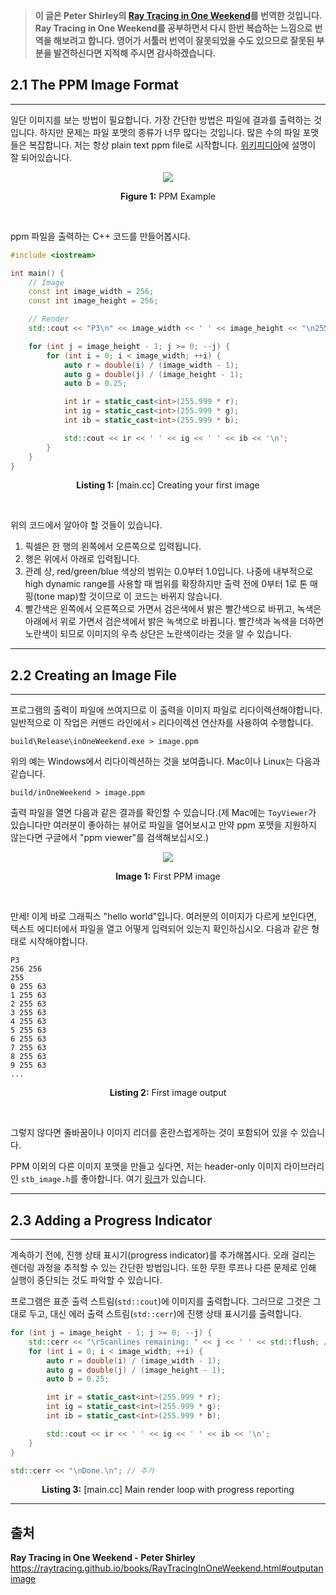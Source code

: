 > **이 글은 Peter Shirley의 [Ray Tracing in One Weekend](https://raytracing.github.io/books/RayTracingInOneWeekend.html)를 번역한 것입니다.
> Ray Tracing in One Weekend를 공부하면서 다시 한번 복습하는 느낌으로 번역을 해보려고 합니다. 영어가 서툴러 번역이 잘못되었을 수도 있으므로 잘못된 부분을 발견하신다면 지적해 주시면 감사하겠습니다.**

## 2.1 The PPM Image Format

---

일단 이미지를 보는 방법이 필요합니다. 가장 간단한 방법은 파일에 결과를 출력하는 것입니다. 하지만 문제는 파일 포맷의 종류가 너무 많다는 것입니다. 많은 수의 파일 포맷들은 복잡합니다. 저는 항상 plain text ppm file로 시작합니다. [위키피디아](https://en.wikipedia.org/wiki/Netpbm#File_formats)에 설명이 잘 되어있습니다.

<p align="center"><img src="https://raytracing.github.io/images/fig-1.01-ppm.jpg"></p>

**<p align="center">Figure 1:** PPM Example</p>
</br>

ppm 파일을 출력하는 C++ 코드를 만들어봅시다.

```cpp
#include <iostream>

int main() {
    // Image
    const int image_width = 256;
    const int image_height = 256;

    // Render
    std::cout << "P3\n" << image_width << ' ' << image_height << "\n255\n";

    for (int j = image_height - 1; j >= 0; --j) {
        for (int i = 0; i < image_width; ++i) {
            auto r = double(i) / (image_width - 1);
            auto g = double(j) / (image_height - 1);
            auto b = 0.25;

            int ir = static_cast<int>(255.999 * r);
            int ig = static_cast<int>(255.999 * g);
            int ib = static_cast<int>(255.999 * b);

            std::cout << ir << ' ' << ig << ' ' << ib << '\n';
        }
    }
}
```

**<p align="center">Listing 1:** [main<span></span>.cc] Creating your first image</p>
</br>

위의 코드에서 알아야 할 것들이 있습니다.

1. 픽셀은 한 행의 왼쪽에서 오른쪽으로 입력됩니다.
2. 행은 위에서 아래로 입력됩니다.
3. 관례 상, red/green/blue 색상의 범위는 0.0부터 1.0입니다. 나중에 내부적으로 high dynamic range를 사용할 때 범위를 확장하지만 출력 전에 0부터 1로 톤 매핑(tone map)할 것이므로 이 코드는 바뀌지 않습니다.
4. 빨간색은 왼쪽에서 오른쪽으로 가면서 검은색에서 밝은 빨간색으로 바뀌고, 녹색은 아래에서 위로 가면서 검은색에서 밝은 녹색으로 바뀝니다. 빨간색과 녹색을 더하면 노란색이 되므로 이미지의 우측 상단은 노란색이라는 것을 알 수 있습니다.

---

## 2.2 Creating an Image File

---

프로그램의 출력이 파일에 쓰여지므로 이 출력을 이미지 파일로 리다이렉션해야합니다. 일반적으로 이 작업은 커맨드 라인에서 `>` 리다이렉션 연산자를 사용하여 수행합니다.

```
build\Release\inOneWeekend.exe > image.ppm
```

위의 예는 Windows에서 리다이렉션하는 것을 보여줍니다. Mac이나 Linux는 다음과 같습니다.

```
build/inOneWeekend > image.ppm
```

출력 파일을 열면 다음과 같은 결과를 확인할 수 있습니다.(제 Mac에는 `ToyViewer`가 있습니다만 여러분이 좋아하는 뷰어로 파일을 열어보시고 만약 ppm 포맷을 지원하지 않는다면 구글에서 "ppm viewer"를 검색해보십시오.)

<p align="center"><img src="https://raytracing.github.io/images/img-1.01-first-ppm-image.png"></p>

**<p align="center">Image 1:** First PPM image</p>
</br>

만세! 이게 바로 그래픽스 "hello world"입니다. 여러분의 이미지가 다르게 보인다면, 텍스트 에디터에서 파일을 열고 어떻게 입력되어 있는지 확인하십시오. 다음과 같은 형태로 시작해야합니다.

```
P3
256 256
255
0 255 63
1 255 63
2 255 63
3 255 63
4 255 63
5 255 63
6 255 63
7 255 63
8 255 63
9 255 63
...
```

**<p align="center">Listing 2:** First image output</p>
</br>

그렇지 않다면 줄바꿈이나 이미지 리더를 혼란스럽게하는 것이 포함되어 있을 수 있습니다.

PPM 이외의 다른 이미지 포맷을 만들고 싶다면, 저는 header-only 이미지 라이브러리인 `stb_image.h`를 좋아합니다. 여기 [링크](https://github.com/nothings/stb)가 있습니다.

---

## 2.3 Adding a Progress Indicator

---

계속하기 전에, 진행 상태 표시기(progress indicator)를 추가해봅시다. 오래 걸리는 렌더링 과정을 추적할 수 있는 간단한 방법입니다. 또한 무한 루프나 다른 문제로 인해 실행이 중단되는 것도 파악할 수 있습니다.

프로그램은 표준 출력 스트림(`std::cout`)에 이미지를 출력합니다. 그러므로 그것은 그대로 두고, 대신 에러 출력 스트림(`std::cerr`)에 진행 상태 표시기를 출력합니다.

```cpp
for (int j = image_height - 1; j >= 0; --j) {
    std::cerr << "\rScanlines remaining: " << j << ' ' << std::flush; // 추가
    for (int i = 0; i < image_width; ++i) {
        auto r = double(i) / (image_width - 1);
        auto g = double(j) / (image_height - 1);
        auto b = 0.25;

        int ir = static_cast<int>(255.999 * r);
        int ig = static_cast<int>(255.999 * g);
        int ib = static_cast<int>(255.999 * b);

        std::cout << ir << ' ' << ig << ' ' << ib << '\n';
    }
}

std::cerr << "\nDone.\n"; // 추가
```

**<p align="center">Listing 3:** [main<span></span>.cc] Main render loop with progress reporting</p>

---

## 출처

**Ray Tracing in One Weekend - Peter Shirley**
https://raytracing.github.io/books/RayTracingInOneWeekend.html#outputanimage
